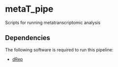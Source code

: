# metaT_pipe
Scripts for running metatranscriptomic analysis
## Dependencies
The following software is required to run this pipeline:
- [dRep](https://github.com/MrOlm/drep)
